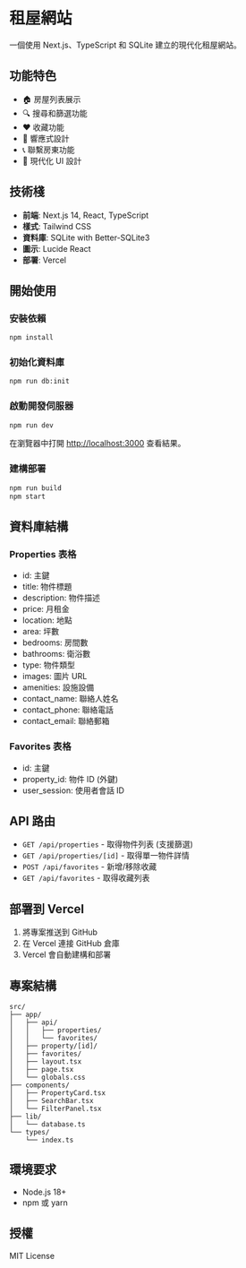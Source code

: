 # 租屋網站

一個使用 Next.js、TypeScript 和 SQLite 建立的現代化租屋網站。

## 功能特色

- 🏠 房屋列表展示
- 🔍 搜尋和篩選功能
- ❤️ 收藏功能
- 📱 響應式設計
- 📞 聯繫房東功能
- 🎨 現代化 UI 設計

## 技術棧

- **前端**: Next.js 14, React, TypeScript
- **樣式**: Tailwind CSS
- **資料庫**: SQLite with Better-SQLite3
- **圖示**: Lucide React
- **部署**: Vercel

## 開始使用  

### 安裝依賴

```bash
npm install
```

### 初始化資料庫

```bash
npm run db:init
```

### 啟動開發伺服器

```bash
npm run dev
```

在瀏覽器中打開 [http://localhost:3000](http://localhost:3000) 查看結果。

### 建構部署

```bash
npm run build
npm start
```

## 資料庫結構

### Properties 表格
- id: 主鍵
- title: 物件標題
- description: 物件描述
- price: 月租金
- location: 地點
- area: 坪數
- bedrooms: 房間數
- bathrooms: 衛浴數
- type: 物件類型
- images: 圖片 URL
- amenities: 設施設備
- contact_name: 聯絡人姓名
- contact_phone: 聯絡電話
- contact_email: 聯絡郵箱

### Favorites 表格
- id: 主鍵
- property_id: 物件 ID (外鍵)
- user_session: 使用者會話 ID

## API 路由

- `GET /api/properties` - 取得物件列表 (支援篩選)
- `GET /api/properties/[id]` - 取得單一物件詳情
- `POST /api/favorites` - 新增/移除收藏
- `GET /api/favorites` - 取得收藏列表

## 部署到 Vercel

1. 將專案推送到 GitHub
2. 在 Vercel 連接 GitHub 倉庫
3. Vercel 會自動建構和部署

## 專案結構

```
src/
├── app/
│   ├── api/
│   │   ├── properties/
│   │   └── favorites/
│   ├── property/[id]/
│   ├── favorites/
│   ├── layout.tsx
│   ├── page.tsx
│   └── globals.css
├── components/
│   ├── PropertyCard.tsx
│   ├── SearchBar.tsx
│   └── FilterPanel.tsx
├── lib/
│   └── database.ts
└── types/
    └── index.ts
```

## 環境要求

- Node.js 18+
- npm 或 yarn

## 授權

MIT License
